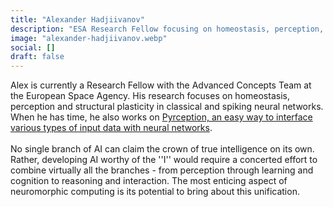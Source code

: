 ```yaml
---
title: "Alexander Hadjiivanov"
description: "ESA Research Fellow focusing on homeostasis, perception, and structural plasticity in neural networks. Developer of Pyrception for interfacing input data with NNs."
image: "alexander-hadjiivanov.webp"
social: []
draft: false
---
```

Alex is currently a Research Fellow with the Advanced Concepts Team at the European Space Agency. His research focuses on homeostasis, perception and structural plasticity in classical and spiking neural networks. When he has time, he also works on <a href="https://gitlab.com/EuropeanSpaceAgency/pyrception">Pyrception, an easy way to interface various types of input data with neural networks</a>.
<br><br>
No single branch of AI can claim the crown of true intelligence on its own. Rather,
developing AI worthy of the ''I'' would require a concerted effort to combine
virtually all the branches - from perception through learning and cognition to
reasoning and interaction. The most enticing aspect of neuromorphic computing
is its potential to bring about this unification.

